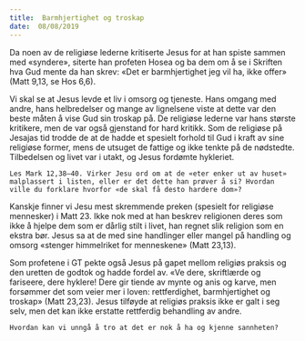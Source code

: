 ```yaml
---
title:  Barmhjertighet og troskap
date:  08/08/2019
---
```


Da noen av de religiøse lederne kritiserte Jesus for at han spiste sammen med «syndere», siterte han profeten Hosea og ba dem om å se i Skriften hva Gud mente da han skrev: «Det er barmhjertighet jeg vil ha, ikke offer» (Matt 9,13, se Hos 6,6).

Vi skal se at Jesus levde et liv i omsorg og tjeneste. Hans omgang med andre, hans helbredelser og mange av lignelsene viste at dette var den beste måten å vise Gud sin troskap på. De religiøse lederne var hans største kritikere, men de var også gjenstand for hard kritikk. Som de religiøse på Jesajas tid trodde de at de hadde et spesielt forhold til Gud i kraft av sine religiøse former, mens de utsuget de fattige og ikke tenkte på de nødstedte. Tilbedelsen og livet var i utakt, og Jesus fordømte hykleriet.

`Les Mark 12,38–40. Virker Jesu ord om at de «eter enker ut av huset» malplassert i listen, eller er det dette han prøver å si? Hvordan ville du forklare hvorfor «de skal få desto hardere dom»?`

Kanskje finner vi Jesu mest skremmende preken (spesielt for religiøse mennesker) i Matt 23. Ikke nok med at han beskrev religionen deres som ikke å hjelpe dem som er dårlig stilt i livet, han regnet slik religion som en ekstra bør. Jesus sa at de med sine handlinger eller mangel på handling og omsorg «stenger himmelriket for menneskene» (Matt 23,13).

Som profetene i GT pekte også Jesus på gapet mellom religiøs praksis og den uretten de godtok og hadde fordel av. «Ve dere, skriftlærde og fariseere, dere hyklere! Dere gir tiende av mynte og anis og karve, men forsømmer det som veier mer i loven: rettferdighet, barmhjertighet og troskap» (Matt 23,23). Jesus tilføyde at religiøs praksis ikke er galt i seg selv, men det kan ikke erstatte rettferdig behandling av andre.

`Hvordan kan vi unngå å tro at det er nok å ha og kjenne sannheten?`